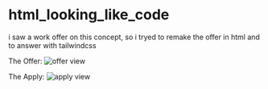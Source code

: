 # html_looking_like_code
 i saw a work offer on this concept, so i tryed to remake the offer in html and to answer with tailwindcss
 
 The Offer:
![offer view](https://scontent-bru2-1.xx.fbcdn.net/v/t1.0-9/125450597_4643600932376658_5332388621746243317_o.jpg?_nc_cat=104&ccb=2&_nc_sid=730e14&_nc_ohc=syxee3jlBQ0AX-20Wni&_nc_ht=scontent-bru2-1.xx&oh=ef70ff2b14b4d3b8584b711e94eb576a&oe=5FD5C90D)

The Apply:
![apply view](https://scontent-bru2-1.xx.fbcdn.net/v/t1.0-9/125258881_4643600895709995_4856842535961054291_o.jpg?_nc_cat=109&ccb=2&_nc_sid=730e14&_nc_ohc=jMocqBo2wgEAX9wt4zs&_nc_ht=scontent-bru2-1.xx&oh=3af1ad234a527d90ddf5004e3ad20dd3&oe=5FD4654C)
